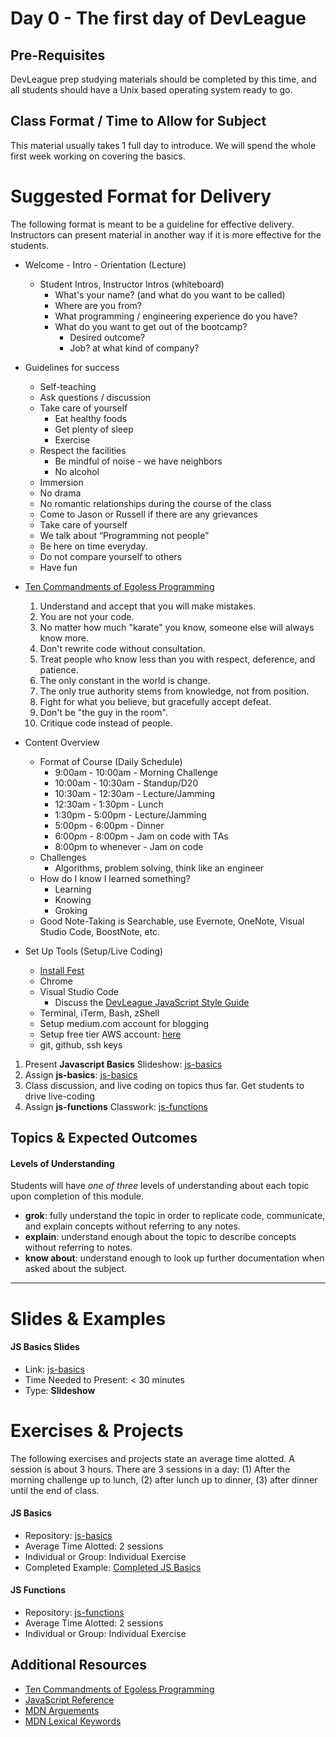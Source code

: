 # Day 0 - The first day of DevLeague

## Pre-Requisites
DevLeague prep studying materials should be completed by this time, and all students should have a Unix based operating system ready to go.

## Class Format / Time to Allow for Subject
This material usually takes 1 full day to introduce. We will spend the whole first week working on covering the basics.

# Suggested Format for Delivery
The following format is meant to be a guideline for effective delivery. Instructors can present material in another way if it is more effective for the students.

* Welcome - Intro - Orientation (Lecture)
  * Student Intros, Instructor Intros (whiteboard)  
    * What's your name? (and what do you want to be called)
    * Where are you from?
    * What programming / engineering experience do you have?
    * What do you want to get out of the bootcamp?
      * Desired outcome?
      * Job? at what kind of company?

* Guidelines for success
  - Self-teaching
  - Ask questions / discussion
  - Take care of yourself
    - Eat healthy foods
    - Get plenty of sleep
    - Exercise
  - Respect the facilities
    - Be mindful of noise - we have neighbors
    - No alcohol
  - Immersion
  - No drama
  - No romantic relationships during the course of the class
  - Come to Jason or Russell if there are any grievances
  - Take care of yourself
  - We talk about “Programming not people”
  - Be here on time everyday.
  - Do not compare yourself to others
  - Have fun

* [Ten Commandments of Egoless Programming](https://blog.codinghorror.com/the-ten-commandments-of-egoless-programming/)
  1. Understand and accept that you will make mistakes.
  1. You are not your code.
  1. No matter how much "karate" you know, someone else will always know more.
  1. Don't rewrite code without consultation.
  1. Treat people who know less than you with respect, deference, and patience.
  1. The only constant in the world is change.
  1. The only true authority stems from knowledge, not from position.
  1. Fight for what you believe, but gracefully accept defeat.
  1. Don't be "the guy in the room".
  1. Critique code instead of people.

* Content Overview
  - Format of Course (Daily Schedule)
    * 9:00am - 10:00am - Morning Challenge
    * 10:00am - 10:30am - Standup/D20
    * 10:30am - 12:30am - Lecture/Jamming
    * 12:30am - 1:30pm - Lunch
    * 1:30pm - 5:00pm - Lecture/Jamming
    * 5:00pm - 6:00pm - Dinner
    * 6:00pm - 8:00pm - Jam on code with TAs
    * 8:00pm to whenever - Jam on code
  - Challenges
    - Algorithms, problem solving, think like an engineer
  - How do I know I learned something?
    - Learning
    - Knowing
    - Groking
  - Good Note-Taking is Searchable, use Evernote, OneNote, Visual Studio Code, BoostNote, etc.

* Set Up Tools (Setup/Live Coding)
  - [Install Fest](https://github.com/devleague/DevLeague-Modules/blob/master/Day0/installFest.md)
  - Chrome
  - Visual Studio Code
    - Discuss the [DevLeague JavaScript Style Guide](https://github.com/devleague/JS-Style-Guide)
  - Terminal, iTerm, Bash, zShell
  - Setup medium.com account for blogging
  - Setup free tier AWS account: [here](https://github.com/devleague/DevLeague-Modules/blob/day0-typos/Day0/aws-free-tier-signup.md)
  - git, github, ssh keys
1. Present **Javascript Basics** Slideshow: [js-basics](https://slides.com/theremix/js-basics)
1. Assign **js-basics**: [js-basics](https://github.com/devleague/js-basics)
1. Class discussion, and live coding on topics thus far. Get students to drive live-coding
1. Assign **js-functions** Classwork: [js-functions](https://github.com/devleague/js-functions)

## Topics & Expected Outcomes

#### Levels of Understanding
Students will have *one of three* levels of understanding about each topic upon completion of this module.
- **grok**: fully understand the topic in order to replicate code, communicate, and explain concepts without referring to any notes.
- **explain**: understand enough about the topic to describe concepts without referring to notes.
- **know about**: understand enough to look up further documentation when asked about the subject.

---

# Slides & Examples

#### JS Basics Slides
- Link: [js-basics](https://slides.com/theremix/js-basics)
- Time Needed to Present: < 30 minutes
- Type: **Slideshow**

# Exercises & Projects
The following exercises and projects state an average time alotted. A session is about 3 hours. There are 3 sessions in a day: (1) After the morning challenge up to lunch, (2) after lunch up to dinner, (3) after dinner until the end of class.

#### JS Basics
- Repository: [js-basics](https://github.com/devleague/js-basics)
- Average Time Alotted: 2 sessions
- Individual or Group: Individual Exercise
- Completed Example: [Completed JS Basics](https://github.com/taylorak/js-basics)

#### JS Functions
- Repository: [js-functions](https://github.com/devleague/js-functions)
- Average Time Alotted: 2 sessions
- Individual or Group: Individual Exercise

## Additional Resources
* [Ten Commandments of Egoless Programming](https://blog.codinghorror.com/the-ten-commandments-of-egoless-programming/)
* [JavaScript Reference](https://github.com/devleague/DevLeague-Modules/blob/master/Day0/javaScriptReference.md)
* [MDN Arguements](https://developer.mozilla.org/en-US/docs/Web/JavaScript/Reference/Global_Objects/Function/arguments)
* [MDN Lexical Keywords](https://developer.mozilla.org/en-US/docs/Web/JavaScript/Reference/Lexical_grammar#Keywords)
